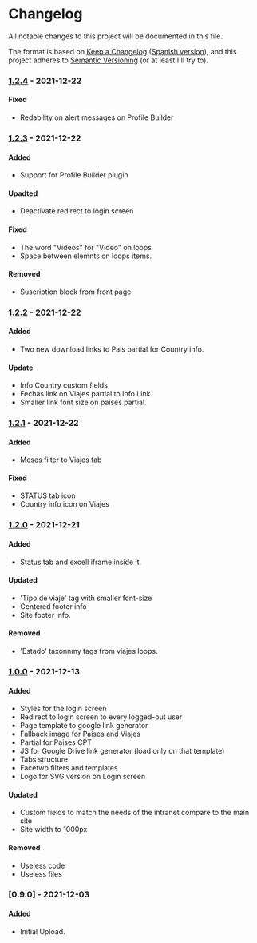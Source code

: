 # Changelog

All notable changes to this project will be documented in this file.

The format is based on [Keep a Changelog](https://keepachangelog.com/en/1.0.0/) ([Spanish version](https://keepachangelog.com/es-ES/1.0.0/)),
and this project adheres to [Semantic Versioning](https://semver.org/spec/v2.0.0.html) (or at least I'll try to).

### [1.2.4](https://github.com/LuisColome/intrarift/releases/tag/v1.2.4) - 2021-12-22
#### Fixed 
- Redability on alert messages on Profile Builder

### [1.2.3](https://github.com/LuisColome/intrarift/releases/tag/v1.2.3) - 2021-12-22
#### Added
- Support for Profile Builder plugin
#### Upadted
- Deactivate redirect to login screen
#### Fixed
- The word "Videos" for "Vídeo" on loops
- Space between elemnts on loops items.
#### Removed
- Suscription block from front page

### [1.2.2](https://github.com/LuisColome/intrarift/releases/tag/v1.2.2) - 2021-12-22
#### Added
- Two new download links to Pais partial for Country info.
#### Update
- Info Country custom fields
- Fechas link on Viajes partial to Info Link
- Smaller link font size on paises partial.

### [1.2.1](https://github.com/LuisColome/intrarift/releases/tag/v1.2.1) - 2021-12-22
#### Added
- Meses filter to Viajes tab
#### Fixed
- STATUS tab icon
- Country info icon on Viajes

### [1.2.0](https://github.com/LuisColome/intrarift/releases/tag/v1.2.0) - 2021-12-21
#### Added
- Status tab and excell iframe inside it.
#### Updated
- 'Tipo de viaje' tag with smaller font-size
- Centered footer info
- Site footer info.
#### Removed
- 'Estado' taxonnmy tags from viajes loops.

### [1.0.0](https://github.com/LuisColome/intrarift/releases/tag/v1.0.0) - 2021-12-13
#### Added
- Styles for the login screen
- Redirect to login screen to every logged-out user
- Page template to google link generator
- Fallback image for Paises and Viajes
- Partial for Paises CPT
- JS for Google Drive link generator (load only on that template)
- Tabs structure
- Facetwp filters and templates
- Logo for SVG version on Login screen
#### Updated
- Custom fields to match the needs of the intranet compare to the main site
- Site width to 1000px
#### Removed
- Useless code
- Useless files

### [0.9.0] - 2021-12-03
#### Added
- Initial Upload. 